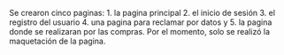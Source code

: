 Se crearon cinco paginas: 1. la pagina principal 2. el inicio de sesión 3. el registro del usuario 4. una pagina para reclamar por datos y 5. la pagina donde se realizaran por las compras. Por el momento, solo se realizó la maquetación de la pagina.